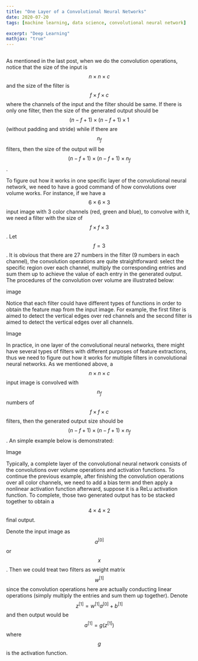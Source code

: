 ```yaml
---
title: "One Layer of a Convolutional Neural Networks"
date: 2020-07-20
tags: [machine learning, data science, convolutional neural network]

excerpt: "Deep Learning"
mathjax: "true"
---
```


<img src="{{ site.url }}{{ site.baseurl }}/images/one_layer_cnn/header_img.jpeg" alt="">

As mentioned in the last post, when we do the convolution operations, notice that the size of the input is $$n\times n\times c$$ and the size of the filter is $$f\times f\times c$$ where the channels of the input and the filter should be same. If there is only one filter, then the size of the generated output should be $$(n-f+1)\times (n-f+1) \times 1$$ (without padding and stride) while if there are $$n_f$$ filters, then the size of the output will be $$(n-f+1)\times (n-f+1) \times n_f$$.

To figure out how it works in one specific layer of the convolutional neural network, we need to have a good command of how convolutions over volume works. For instance, if we have a $$6\times6\times3$$ input image with 3 color channels (red, green and blue), to convolve with it, we need a filter with the size of $$f\times f\times 3$$. Let $$f=3$$. It is obvious that there are 27 numbers in the filter (9 numbers in each channel), the convolution operations are quite straightforward: select the specific region over each channel, multiply the corresponding entries and sum them up to achieve the value of each entry in the generated output. The procedures of the convolution over volume are illustrated below:

image

Notice that each filter could have different types of functions in order to obtain the feature map from the input image. For example, the first filter is aimed to detect the vertical edges over red channels and the second filter is aimed to detect the vertical edges over all channels.

Image

In practice, in one layer of the convolutional neural networks, there might have several types of filters with different purposes of feature extractions, thus we need to figure out how it works for multiple filters in convolutional neural networks. As we mentioned above, a $$n\times n\times c$$ input image is convolved with $$n_f $$ numbers of  $$f\times f\times c $$ filters, then the generated output size should be $$(n-f+1)\times (n-f+1)\times n_f$$. An simple example below is demonstrated:

Image

Typically, a complete layer of the convolutional neural network consists of the convolutions over volume operations and activation functions. To continue the previous example, after finishing the convolution operations over all color channels, we need to add a bias term and then apply a nonlinear activation function afterward, suppose it is a ReLu activation function. To complete, those two generated output has to be stacked together to obtain a $$4\times4\times2$$ final output.

Denote the input image as $$a^{[0]}$$ or $$x$$. Then we could treat two filters as weight matrix $$w^{[1]}$$ since the convolution operations here are actually conducting linear operations (simply multiply the entries and sum them up together). Denote $$z^{[1]}=w^{[1]}a^{[0]}+b^{[1]}$$ and then output would be $$a^{[1]}=g(z^{[1]})$$ where $$g$$ is the activation function. 
